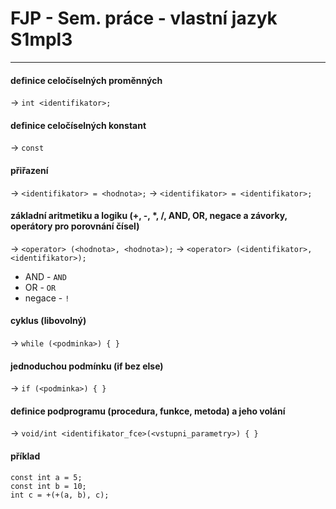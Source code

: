     
# FJP - Sem. práce - vlastní jazyk S1mpl3
__________________________________________
#### definice celočíselných proměnných
   -> `int <identifikator>;`

#### definice celočíselných konstant
   -> `const`

#### přiřazení 
   -> `<identifikator> = <hodnota>;`
   -> `<identifikator> = <identifikator>;`

#### základní aritmetiku a logiku (+, -, *, /, AND, OR, negace a závorky, operátory pro porovnání čísel)
   -> `<operator> (<hodnota>, <hodnota>);`
   -> `<operator> (<identifikator>, <identifikator>);`
   - AND - `AND` 
   - OR - `OR`
   - negace - `!`

#### cyklus (libovolný)
   -> `while (<podminka>) { }`

#### jednoduchou podmínku (if bez else)
   -> `if (<podminka>) { }`

#### definice podprogramu (procedura, funkce, metoda) a jeho volání
   -> `void/int <identifikator_fce>(<vstupni_parametry>) { }`
   
#### příklad
   ```
   const int a = 5;
   const int b = 10;
   int c = +(+(a, b), c);
   ```
